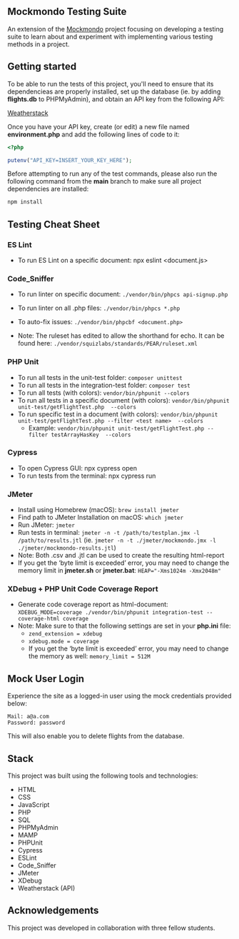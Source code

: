 ﻿## Mockmondo Testing Suite

An extension of the [Mockmondo](https://github.com/nannalea/mockmondo) project focusing on developing a testing suite to learn about and experiment with implementing various testing methods in a project.


## Getting started

To be able to run the tests of this project, you'll need to ensure that its dependencieas are properly installed, set up the database (ie. by adding **flights.db** to PHPMyAdmin), and obtain an API key from the following API: 

[Weatherstack](https://weatherstack.com/?utm_source=google&utm_medium=cpc&utm_campaign=weatherstack_Search_EU&gad_source=1&gclid=Cj0KCQiAgJa6BhCOARIsAMiL7V9rPbCQJwUlmRvynTcsdhITLM8Pfph4Hs5nCUhf_c3wifEyPstC7wQaArX2EALw_wcB)

Once you have your API key, create (or edit) a new file named **environment.php** and add the following lines of code to it:

```php
<?php

putenv("API_KEY=INSERT_YOUR_KEY_HERE");
```

Before attempting to run any of the test commands, please also run the following command from the **main** branch to make sure all project dependencies are installed:

```bash
npm install
```


## Testing Cheat Sheet

### ES Lint

* To run ES Lint on a specific document: npx eslint <document.js>


### Code_Sniffer

* To run linter on specific document: ```./vendor/bin/phpcs api-signup.php```
* To run linter on all .php files: ```./vendor/bin/phpcs *.php```
* To auto-fix issues: ```./vendor/bin/phpcbf <document.php>```

* Note: The ruleset has edited to allow the shorthand for echo. It can be found here: ```./vendor/squizlabs/standards/PEAR/ruleset.xml```


### PHP Unit

* To run all tests in the unit-test folder: ```composer unittest```
* To run all tests in the integration-test folder: ```composer test```
* To run all tests (with colors): ```vendor/bin/phpunit --colors```
* To run all tests in a specific document (with colors): ```vendor/bin/phpunit unit-test/getFlightTest.php  --colors```
* To run specific test in a document (with colors): ```vendor/bin/phpunit unit-test/getFlightTest.php --filter <test name>  --colors```
    * Example: ```vendor/bin/phpunit unit-test/getFlightTest.php --filter testArrayHasKey  --colors```


### Cypress

* To open Cypress GUI: npx cypress open
* To run tests from the terminal: npx cypress run


### JMeter

* Install using Homebrew (macOS): ```brew install jmeter```
* Find path to JMeter Installation on macOS: ```which jmeter```
* Run JMeter: ```jmeter```
* Run tests in terminal: ```jmeter -n -t /path/to/testplan.jmx -l /path/to/results.jtl``` (ie. ```jmeter -n -t ./jmeter/mockmondo.jmx -l ./jmeter/mockmondo-results.jtl```)
* Note: Both .csv and .jtl can be used to create the resulting html-report
* If you get the ‘byte limit is exceeded’ error, you may need to change the memory limit in **jmeter.sh** or **jmeter.bat**:
```HEAP="-Xms1024m -Xmx2048m"```


### XDebug + PHP Unit Code Coverage Report
* Generate code coverage report as html-document: ```XDEBUG_MODE=coverage ./vendor/bin/phpunit integration-test --coverage-html coverage```
* Note: Make sure to that the following settings are set in your **php.ini** file:
  * ```zend_extension = xdebug```
  * ```xdebug.mode = coverage```
  * If you get the ‘byte limit is exceeded’ error, you may need to change the memory as well: ```memory_limit = 512M```


## Mock User Login

Experience the site as a logged-in user using the mock credentials provided below:

    Mail: a@a.com
    Password: password


This will also enable you to delete flights from the database.


## Stack

This project was built using the following tools and technologies:

 * HTML
 * CSS
 * JavaScript
 * PHP
 * SQL
 * PHPMyAdmin
 * MAMP
 * PHPUnit
 * Cypress
 * ESLint
 * Code_Sniffer
 * JMeter
 * XDebug
 * Weatherstack (API)

## Acknowledgements

This project was developed in collaboration with three fellow students.
